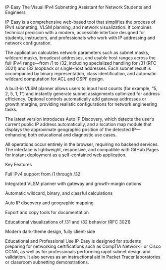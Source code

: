 IP-Easy
The Visual IPv4 Subnetting Assistant for Network Students and Engineers

IP-Easy is a comprehensive web-based tool that simplifies the process of IPv4 subnetting, VLSM planning, and network visualization. It combines technical precision with a modern, accessible interface designed for students, instructors, and professionals who work with IP addressing and network configuration.

The application calculates network parameters such as subnet masks, wildcard masks, broadcast addresses, and usable host ranges across the full IPv4 range—from /1 to /32, including specialized handling for /31 (RFC 3021) and /32 loopback or single-host addresses. Each subnet result is accompanied by binary representation, class identification, and automatic wildcard computation for ACL and OSPF design.

A built-in VLSM planner allows users to input host counts (for example, “5, 2, 5, 1, 1”) and instantly generate subnet assignments optimized for address efficiency. Optional controls automatically add gateway addresses or growth margins, providing realistic configurations for network engineering tasks.

The latest version introduces Auto IP Discovery, which detects the user’s current public IP address automatically, and a location map module that displays the approximate geographic position of the detected IP—enhancing both educational and diagnostic use cases.

All operations occur entirely in the browser, requiring no backend services. The interface is lightweight, responsive, and compatible with GitHub Pages for instant deployment as a self-contained web application.

Key Features

Full IPv4 support from /1 through /32

Integrated VLSM planner with gateway and growth-margin options

Automatic wildcard, binary, and classful calculations

Auto IP discovery and geographic mapping

Export and copy tools for documentation

Educational visualizations of /31 and /32 behavior (RFC 3021)

Modern dark-theme design, fully client-side

Educational and Professional Use
IP-Easy is designed for students preparing for networking certifications such as CompTIA Network+ or Cisco CCNA, as well as for professionals performing rapid subnet design and validation. It also serves as an instructional aid in Packet Tracer laboratories or classroom subnetting demonstrations.
